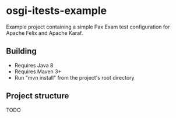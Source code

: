 # osgi-itests-example
Example project containing a simple Pax Exam test configuration for Apache Felix and Apache Karaf.

## Building
  * Requires Java 8
  * Requires Maven 3+
  * Run "mvn install" from the project's root directory

## Project structure

TODO
